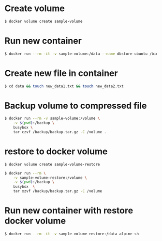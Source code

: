 # Create volume
```bash
$ docker volume create sample-volume
```

# Run new container
```bash
$ docker run --rm -it -v sample-volume:/data --name dbstore ubuntu /bin/bash 
```

# Create new file in container
```bash
$ cd data && touch new_data1.txt && touch new_data2.txt
```

# Backup volume to compressed file
```bash
$ docker run --rm -v sample-volume:/volume \
    -v $(pwd):/backup \
    busybox \
    tar czvf /backup/backup.tar.gz -C /volume .
```

# restore to docker volume
```bash
$ docker volume create sample-volume-restore
```

```bash
$ docker run --rm \
    -v sample-volume-restore:/volume \
    -v $(pwd):/backup \
    busybox  \
    tar xzvf /backup/backup.tar.gz -C /volume
```

# Run new container with restore docker volume
```bash
$ docker run --rm -it -v sample-volume-restore:/data alpine sh
```
